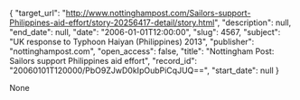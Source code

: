 {
  "target_url": "http://www.nottinghampost.com/Sailors-support-Philippines-aid-effort/story-20256417-detail/story.html", 
  "description": null, 
  "end_date": null, 
  "date": "2006-01-01T12:00:00", 
  "slug": 4567, 
  "subject": "UK response to Typhoon Haiyan (Philippines) 2013", 
  "publisher": "nottinghampost.com", 
  "open_access": false, 
  "title": "Nottingham Post: Sailors support Philippines aid effort", 
  "record_id": "20060101T120000/PbO9ZJwD0kIpOubPiCqJUQ==", 
  "start_date": null
}

None
